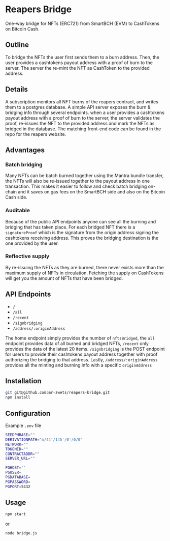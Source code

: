 # Reapers Bridge

One-way bridge for NFTs (ERC721) from SmartBCH (EVM) to CashTokens on Bitcoin Cash.

## Outline

To bridge the NFTs the user first sends them to a burn address.
Then, the user provides a cashtokens payout address with a proof of burn to the server.
The server the re-mint the NFT as CashToken to the provided address.

## Details

A subscription monitors all NFT burns of the reapers contract, and writes them to a postgres database.
A simple API server exposes the burn & bridging info through several endpoints.
when a user provides a cashtokens payout address with a proof of burn to the server, the server validates the proof, re-issues the NFT to the provided address and mark the NFTs as bridged in the database.
The matching front-end code can be found in the repo for the reapers website.

## Advantages

### Batch bridging

Many NFTs can be batch burned together using the Mantra bundle transfer, the NFTs will also be re-issued together to the payout address in one transaction. This makes it easier to follow and check batch bridging on-chain and it saves on gas fees on the SmartBCH side and also on the Bitcoin Cash side.

### Auditable

Because of the public API endpoints anyone can see all the burning and bridging that has taken place. For each bridged NFT there is a `signatureProof` which is the signature from the origin address signing the cashtokens receiving address. This proves the bridging destination is the one provided by the user.

### Reflective supply

By re-issuing the NFTs as they are burned, there never exists more than the maximum supply of NFTs in circulation. Fetching the supply on CashTokens will get you the amount of NFTs that have been bridged.

## API Endpoints

- `/`
- `/all`
- `/recent`
- `/signbridging`
- `/address/:originAddress`

The home endpoint simply provides the number of `nftsBridged`, the `all` endpoint provides data of all burned and bridged NFTs, `/recent` only provides the data of the latest 20 items.
`/signbridging` is the POST endpoint for users to provide their cashtokens payout address together with proof authorizing the bridging to that address.
Lastly, `/address/:originAddress` provides all the minting and burning info with a specific `originAddress`

## Installation

```bash
git git@github.com:mr-zwets/reapers-bridge.git
npm install
```

## Configuration

Example `.env` file

```bash
SEEDPHRASE=""
DERIVATIONPATH="m/44'/145'/0'/0/0"
NETWORK=""
TOKENID=""
CONTRACTADDR=""
SERVER_URL=""

PGHOST=''
PGUSER=
PGDATABASE=
PGPASSWORD=
PGPORT=5432
```

## Usage

```bash
npm start
```

or 

```bash
node bridge.js
```